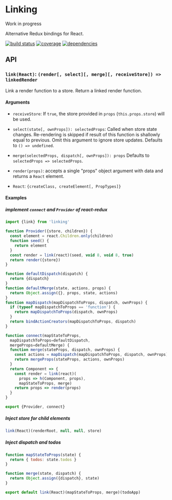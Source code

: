 # Linking

Work in progress

Alternative Redux bindings for React.

[![build status](https://travis-ci.org/dk00/linking.svg)](https://travis-ci.org/dk00/linking)
[![coverage](https://codecov.io/gh/dk00/linking/branch/master/graph/badge.svg)](https://codecov.io/gh/dk00/linking)
[![dependencies](https://david-dm.org/dk00/linking/status.svg)](https://david-dm.org/dk00/linking)

## API

### `link(React)`: `(render[, select][, merge][, receiveStore]) => linkedRender`

Link a render function to a store. Return a linked render function.

#### Arguments

- `receiveStore`: If `true`, the store provided in `props` (`this.props.store`) will be used.

- `select(state[, ownProps]): selectedProps`: Called when store state changes.
  Re-rendering is skipped if result of this function is shallowly equal to previous.
  Omit this argument to ignore store updates.
  Defaults to `() => undefined`.

- `merge(selectedProps, dispatch[, ownProps]): props`
  Defaults to `selectedProps => selectedProps`.

- `render(props)`: accepts a single "props" object argument with data
  and returns a `React` element.

- `React`: `{createClass, createElement[, PropTypes]}`


#### Examples

##### implement `connect` and `Provider` of react-redux

```js
import {link} from 'linking'

function Provider({store, children}) {
  const element = react.Children.only(children)
  function seed() {
    return element
  }
  const render = link(react)(seed, void 8, void 8, true)
  return render({store})
}

function defaultDispatch(dispatch) {
  return {dispatch}
}
function defaultMerge(state, actions, props) {
  return Object.assign({}, props, state, actions)
}
function mapDispatch(mapDispatchToProps, dispatch, ownProps) {
  if (typeof mapDispatchToProps == 'function') {
    return mapDispatchToProps(dispatch, ownProps)
  }
  return bindActionCreators(mapDispatchToProps, dispatch)
}

function connect(mapStateToProps,
  mapDispatchToProps=defaultDispatch,
  mergeProps=defaultMerge) {
  function merge(stateProps, dispatch, ownProps) {
    const actions = mapDispatch(mapDispatchToProps, dispatch, ownProps)
    return mergeProps(stateProps, actions, ownProps)
  }
  return Component => {
    const render = link(react)(
      props => h(Component, props),
      mapStateToProps, merge)
    return props => render(props)
  }
}

export {Provider, connect}
```

##### Inject store for child elements

```js
link(React)(renderRoot, null, null, store)
```

##### Inject dispatch and todos

```js
function mapStateToProps(state) {
  return { todos: state.todos }
}

function merge(state, dispatch) {
  return Object.assign({dispatch}, state)
}

export default link(React)(mapStateToProps, merge)(todoApp)
```
